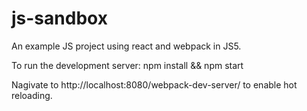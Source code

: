 # js-sandbox

An example JS project using react and webpack in JS5.

To run the development server:
  npm install && npm start
  
Nagivate to http://localhost:8080/webpack-dev-server/ to enable hot reloading.
